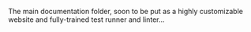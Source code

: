 The main documentation folder, soon to be put as a highly customizable website and fully-trained test runner and linter...